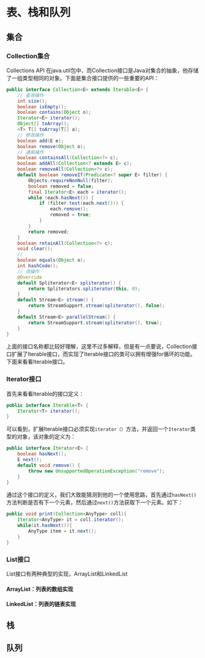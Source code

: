 # 表、栈和队列



## 集合

### Collection集合

Collections API 在java.util包中，而Collection接口是Java对集合的抽象，他存储了一组类型相同的对象。下面是集合接口提供的一些重要的API：

```java
public interface Collection<E> extends Iterable<E> {
	// 查询操作
    int size();
    boolean isEmpty();
    boolean contains(Object o);
    Iterator<E> iterator();
    Object[] toArray();
    <T> T[] toArray(T[] a);
	// 修改操作
    boolean add(E e);
    boolean remove(Object o);
    // 通用操作
    boolean containsAll(Collection<?> c);
    boolean addAll(Collection<? extends E> c);
    boolean removeAll(Collection<?> c);
    default boolean removeIf(Predicate<? super E> filter) {
        Objects.requireNonNull(filter);
        boolean removed = false;
        final Iterator<E> each = iterator();
        while (each.hasNext()) {
            if (filter.test(each.next())) {
                each.remove();
                removed = true;
            }
        }
        return removed;
    }
    boolean retainAll(Collection<?> c);
    void clear();
    // 
    boolean equals(Object o);
    int hashCode();
	// 流操作
    @Override
    default Spliterator<E> spliterator() {
        return Spliterators.spliterator(this, 0);
    }
    default Stream<E> stream() {
        return StreamSupport.stream(spliterator(), false);
    }
    default Stream<E> parallelStream() {
        return StreamSupport.stream(spliterator(), true);
    }
}
```

上面的接口名称都比较好理解，这里不过多解释，但是有一点要说，Collection接口扩展了Iterable接口，而实现了Iterable接口的类可以拥有增强for循环的功能。下面来看看Iterable接口。

### Iterator接口

首先来看看Iterable的接口定义：

```java
public interface Iterable<T> {
    Iterator<T> iterator();
}
```

可以看到，扩展Iterable接口必须实现`iterator（）`方法，并返回一个`Iterator`类型的对象，该对象的定义为：

```java
public interface Iterator<E> { 
    boolean hasNext();
    E next(); 
    default void remove() {
        throw new UnsupportedOperationException("remove");
    }
}
```

通过这个接口的定义，我们大致能猜测到他的一个使用思路，首先通过`hasNext()`方法判断是否有下一个元素，然后通过`next()`方法获取下一个元素。如下：

```java
public void print(Collection<AnyType> coll){
    Iterator<AnyType> it = coll.iterator();
    while(it.hasNext()){
        AnyType item = it.next();
    }
}
```

### List接口

List接口有两种典型的实现，ArrayList和LinkedList

#### ArrayList：列表的数组实现



#### LinkedList：列表的链表实现





## 栈



## 队列
